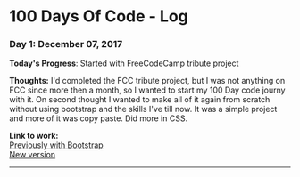 # 100 Days Of Code - Log

### Day 1: December 07, 2017

**Today's Progress**: Started with FreeCodeCamp tribute project

**Thoughts:** I'd completed the FCC tribute project, but I was not anything on FCC since more then a month, so I wanted to start my 100 Day code journy with it. On second thought I wanted to make all of it again from scratch without using bootstrap and the skills I've till now. It was a simple project and more of it was copy paste. Did more in CSS.

**Link to work:**   
[Previously with Bootstrap](https://codepen.io/vpnydv10year/full/qXGQXo)  
[New version](https://codepen.io/vpnydv10year/full/NwVZEm)

------------------------------
